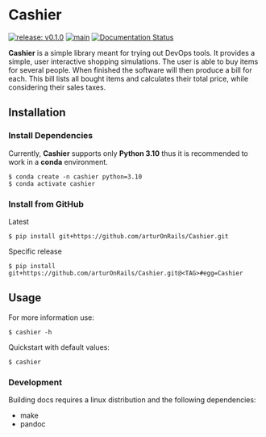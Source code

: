 # Cashier

[![release: v0.1.0](https://img.shields.io/badge/rel-v0.1.0-blue.svg)](https://github.com/arturOnRails/Cashier)
[![main](https://github.com/arturOnRails/Cashier/actions/workflows/main.yml/badge.svg?branch=master)](https://github.com/arturOnRails/Cashier/actions/workflows/main.yml)
[![Documentation Status](https://readthedocs.org/projects/cashier/badge/?version=latest)](https://cashier.readthedocs.io/?badge=latest)

**Cashier** is a simple library meant for trying out DevOps tools.
It provides a simple, user interactive shopping simulations.
The user is able to buy items for several people.
When finished the software will then produce a bill for each.
This bill lists all bought items and calculates their total price,
while considering their sales taxes.


## Installation

### Install Dependencies

Currently, **Cashier** supports only **Python 3.10** thus it is recommended
to work in a **conda** environment.

```shell
$ conda create -n cashier python=3.10
$ conda activate cashier
```

### Install from GitHub

Latest

```shell
$ pip install git+https://github.com/arturOnRails/Cashier.git
```

Specific release

```shell
$ pip install git+https://github.com/arturOnRails/Cashier.git@<TAG>#egg=Cashier
```

## Usage

For more information use:

```shell
$ cashier -h
```

Quickstart with default values:

```shell
$ cashier
```

### Development

Building docs requires a linux distribution
and the following dependencies:

- make
- pandoc
